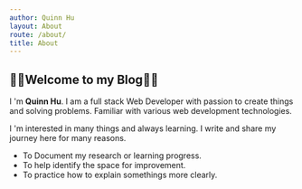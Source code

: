 ```yaml
---
author: Quinn Hu
layout: About
route: /about/
title: About
---
```


## 👨‍💻Welcome to my Blog👨‍💻
I 'm **Quinn Hu**. I am a full stack Web Developer with passion to create things and solving problems. Familiar with various web development technologies.

I 'm interested in many things and always learning. I write and share my journey here for many reasons.
  - To Document my research or learning progress.
  - To help identify the space for improvement.
  - To practice how to explain somethings more clearly.
